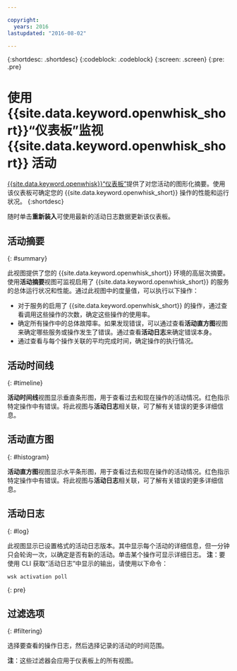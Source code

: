 ```yaml
---

copyright:
  years: 2016
lastupdated: "2016-08-02"

---
```


{:shortdesc: .shortdesc}
{:codeblock: .codeblock}
{:screen: .screen}
{:pre: .pre}

# 使用 {{site.data.keyword.openwhisk_short}}“仪表板”监视 {{site.data.keyword.openwhisk_short}} 活动

[{{site.data.keyword.openwhisk}}“仪表板”](https://{DomainName}/whisk/dashboard/)提供了对您活动的图形化摘要。使用该仪表板可确定您的 {{site.data.keyword.openwhisk_short}} 操作的性能和运行状况。
{:shortdesc}

随时单击**重新装入**可使用最新的活动日志数据更新该仪表板。

## 活动摘要
{: #summary}

此视图提供了您的 {{site.data.keyword.openwhisk_short}} 环境的高层次摘要。使用**活动摘要**视图可监视启用了 {{site.data.keyword.openwhisk_short}} 的服务的总体运行状况和性能。通过此视图中的度量值，可以执行以下操作：
* 对于服务的启用了 {{site.data.keyword.openwhisk_short}} 的操作，通过查看调用这些操作的次数，确定这些操作的使用率。
* 确定所有操作中的总体故障率。如果发现错误，可以通过查看**活动直方图**视图来确定哪些服务或操作发生了错误。通过查看**活动日志**来确定错误本身。
* 通过查看与每个操作关联的平均完成时间，确定操作的执行情况。

<!-- For tips on improving performance, see troubleshooting? -->

## 活动时间线
{: #timeline}

**活动时间线**视图显示垂直条形图，用于查看过去和现在操作的活动情况。红色指示特定操作中有错误。将此视图与**活动日志**相关联，可了解有关错误的更多详细信息。

## 活动直方图
{: #histogram}

**活动直方图**视图显示水平条形图，用于查看过去和现在操作的活动情况。红色指示特定操作中有错误。将此视图与**活动日志**相关联，可了解有关错误的更多详细信息。

## 活动日志
{: #log}

此视图显示已设置格式的活动日志版本。其中显示每个活动的详细信息，但一分钟只会轮询一次，以确定是否有新的活动。单击某个操作可显示详细日志。
**注**：要使用 CLI 获取“活动日志”中显示的输出，请使用以下命令：

  ```
wsk activation poll
  ```
  {: pre}

## 过滤选项
{: #filtering}

选择要查看的操作日志，然后选择记录的活动的时间范围。

**注**：这些过滤器会应用于仪表板上的所有视图。
